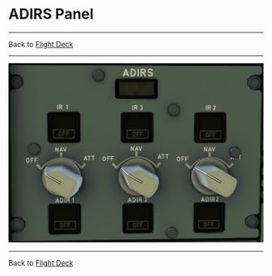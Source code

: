 # ADIRS Panel

---

Back to [Flight Deck](../flight-deck.md)

---

![ADIRS Panel](../../assets/a32nx-briefing/overhead-panel/ADIRS.png "ADIRS Panel")

---

Back to [Flight Deck](../flight-deck.md)